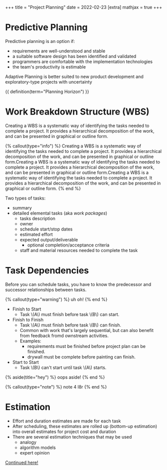 +++
title = "Project Planning"
date = 2022-02-23
[extra]
mathjax = true
+++

# Predictive Planning

Predictive planning is an option if:
- requirements are well-understood and stable
- a suitable software design has been identified and validated
- programmers are comfortable with the implementation technologies
- the team's productivity is estimable

Adaptive Planning is better suited to new product development and exploratory-type projects with uncertainty

{{ definition(term="Planning Horizon") }}

# Work Breakdown Structure (WBS)

Creating a WBS is a systematic way of identifying the tasks needed to complete a project. It provides a hierarchical decomposition of the work, and can be presented in graphical or outline form.

{% callout(type="info") %}
Creating a WBS is a systematic way of identifying the tasks needed to complete a project. It provides a hierarchical decomposition of the work, and can be presented in graphical or outline form.Creating a WBS is a systematic way of identifying the tasks needed to complete a project. It provides a hierarchical decomposition of the work, and can be presented in graphical or outline form.Creating a WBS is a systematic way of identifying the tasks needed to complete a project. It provides a hierarchical decomposition of the work, and can be presented in graphical or outline form.
{% end %}

Two types of tasks:
- summary
- detailed elemental tasks (aka *work packages*)
    - tasks description
    - owner
    - schedule start/stop dates
    - estimated effort
    - expected output/deliverable
      - optional completion/acceptance criteria
    - staff and material resources needed to complete the task

# Task Dependencies

Before you can schedule tasks, you have to know the predecessor and successor relationships between tasks.

{% callout(type="warning") %}
uh oh!
{% end %}

- Finish to Start
  - Task \\(A\\) must finish before task \\(B\\) can start.
- Finish to Finish
  - Task \\(A\\) must finish before task \\(B\\) can finish.
  - Common with work that's largely sequential, but can also benefit from feedback fromd ownstream activities.
  - Examples:
    - requirements must be finished before project plan can be finished.
    - drywall must be complete before painting can finish.
- Start to Start
  - Task \\(B\\) can't start until task \\(A\\) starts.

{% aside(title="hey") %}
oops aside!
{% end %}

{% callout(type="note") %}
note 4 l8r
{% end %}

# Estimation

- Effort and duration estimates are made for each task
- After scheduling, these estimates are rolled up (bottom-up estimation) into overall estimates for project cost and duration
- There are several estimation techniques that may be used
  - analogy
  - algorithm models
  - expert opinion

[Continued here!](@/notes/cs451/project_planning_continued.md)